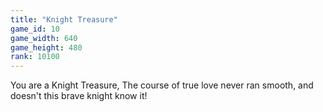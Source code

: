 ```yaml
---
title: "Knight Treasure"
game_id: 10
game_width: 640
game_height: 480
rank: 10100
---
```

You are a Knight Treasure, The course of true love never ran smooth, and doesn't this brave knight know it!
